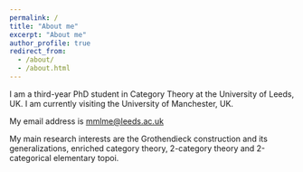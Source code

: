 ```yaml
---
permalink: /
title: "About me"
excerpt: "About me"
author_profile: true
redirect_from: 
  - /about/
  - /about.html
---
```


I am a third-year PhD student in Category Theory at the University of Leeds, UK. I am currently visiting the University of Manchester, UK.

My email address is mmlme@leeds.ac.uk

My main research interests are the Grothendieck construction and its generalizations, enriched category theory, 2-category theory and 2-categorical elementary topoi.
